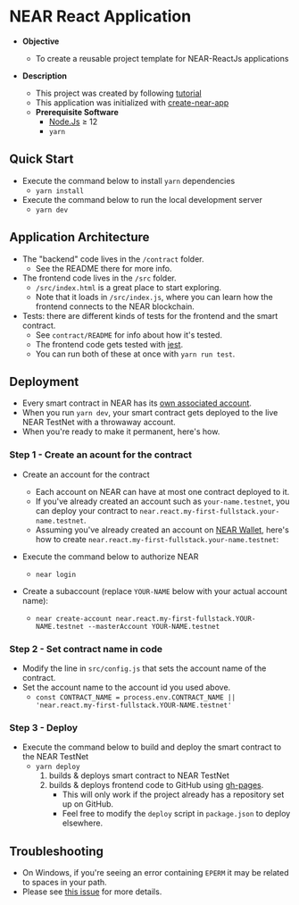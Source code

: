 
[React]: https://reactjs.org/
[create-near-app]: https://github.com/near/create-near-app
[Node.js]: https://nodejs.org/en/download/package-manager/
[jest]: https://jestjs.io/
[NEAR accounts]: https://docs.near.org/docs/concepts/account
[NEAR Wallet]: https://wallet.testnet.near.org/
[near-cli]: https://github.com/near/near-cli
[gh-pages]: https://github.com/tschaub/gh-pages
[tutorial]: https://curriculeon.github.io/Curriculeon/lectures/blockchain/near/my-first-react/content.html

# NEAR React Application

* **Objective**
   * To create a reusable project template for NEAR-ReactJs applications

* **Description**
   * This project was created by following [tutorial]
   * This application was initialized with [create-near-app]
   * **Prerequisite Software**
      * [Node.Js] ≥ 12
      * `yarn`

## Quick Start
* Execute the command below to install `yarn` dependencies
   * `yarn install`
* Execute the command below to run the local development server
   * `yarn dev`



## Application Architecture


* The "backend" code lives in the `/contract` folder.
   * See the README there for more info.
* The frontend code lives in the `/src` folder.
   * `/src/index.html` is a great place to start exploring.
   * Note that it loads in `/src/index.js`, where you can learn how the frontend connects to the NEAR blockchain.
* Tests: there are different kinds of tests for the frontend and the smart contract.
   * See `contract/README` for info about how it's tested.
   * The frontend code gets tested with [jest].
   * You can run both of these at once with `yarn run test`.


## Deployment
* Every smart contract in NEAR has its [own associated account][NEAR accounts].
* When you run `yarn dev`, your smart contract gets deployed to the live NEAR TestNet with a throwaway account.
* When you're ready to make it permanent, here's how.


### Step 1 - Create an acount for the contract
* Create an account for the contract
   * Each account on NEAR can have at most one contract deployed to it.
   * If you've already created an account such as `your-name.testnet`, you can deploy your contract to `near.react.my-first-fullstack.your-name.testnet`.
   * Assuming you've already created an account on [NEAR Wallet], here's how to create `near.react.my-first-fullstack.your-name.testnet`:

* Execute the command below to authorize NEAR
   * `near login`

* Create a subaccount (replace `YOUR-NAME` below with your actual account name):
   * `near create-account near.react.my-first-fullstack.YOUR-NAME.testnet --masterAccount YOUR-NAME.testnet`


### Step 2 - Set contract name in code
* Modify the line in `src/config.js` that sets the account name of the contract.
* Set the account name to the account id you used above.
   * `const CONTRACT_NAME = process.env.CONTRACT_NAME || 'near.react.my-first-fullstack.YOUR-NAME.testnet'`


### Step 3 - Deploy
* Execute the command below to build and deploy the smart contract to the NEAR TestNet
   * `yarn deploy`
      1. builds & deploys smart contract to NEAR TestNet
      2. builds & deploys frontend code to GitHub using [gh-pages].
         * This will only work if the project already has a repository set up on GitHub.
         * Feel free to modify the `deploy` script in `package.json` to deploy elsewhere.


## Troubleshooting
* On Windows, if you're seeing an error containing `EPERM` it may be related to spaces in your path.
* Please see [this issue](https://github.com/zkat/npx/issues/209) for more details.

